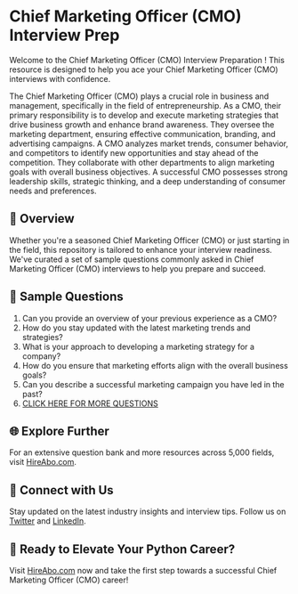 # Chief Marketing Officer (CMO) Interview Prep

Welcome to the Chief Marketing Officer (CMO) Interview Preparation ! This resource is designed to help you ace your Chief Marketing Officer (CMO) interviews with confidence.

The Chief Marketing Officer (CMO) plays a crucial role in business and management, specifically in the field of entrepreneurship. As a CMO, their primary responsibility is to develop and execute marketing strategies that drive business growth and enhance brand awareness. They oversee the marketing department, ensuring effective communication, branding, and advertising campaigns. A CMO analyzes market trends, consumer behavior, and competitors to identify new opportunities and stay ahead of the competition. They collaborate with other departments to align marketing goals with overall business objectives. A successful CMO possesses strong leadership skills, strategic thinking, and a deep understanding of consumer needs and preferences.

## 🚀 Overview

Whether you're a seasoned Chief Marketing Officer (CMO) or just starting in the field, this repository is tailored to enhance your interview readiness. We've curated a set of sample questions commonly asked in Chief Marketing Officer (CMO) interviews to help you prepare and succeed.

## 📝 Sample Questions

1. Can you provide an overview of your previous experience as a CMO?
2. How do you stay updated with the latest marketing trends and strategies?
3. What is your approach to developing a marketing strategy for a company?
4. How do you ensure that marketing efforts align with the overall business goals?
5. Can you describe a successful marketing campaign you have led in the past?
6. [CLICK HERE FOR MORE QUESTIONS](https://hireabo.com/job/1_4_47/Chief%20Marketing%20Officer%20CMO)

## 🌐 Explore Further

For an extensive question bank and more resources across 5,000 fields, visit [HireAbo.com](https://www.hireabo.com).

## 📱 Connect with Us

Stay updated on the latest industry insights and interview tips. Follow us on [Twitter](https://twitter.com/hireabo) and [LinkedIn](https://www.linkedin.com/in/hire-abo-3609972a8/).

## 🚀 Ready to Elevate Your Python Career?

Visit [HireAbo.com](https://www.hireabo.com) now and take the first step towards a successful Chief Marketing Officer (CMO) career!